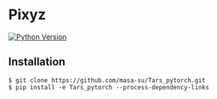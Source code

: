 # Pixyz

[![Python Version](https://img.shields.io/pypi/pyversions/Django.svg)](https://github.com/masa-su/Tars_pytorch)

## Installation
```
$ git clone https://github.com/masa-su/Tars_pytorch.git
$ pip install -e Tars_pytorch --process-dependency-links
```

